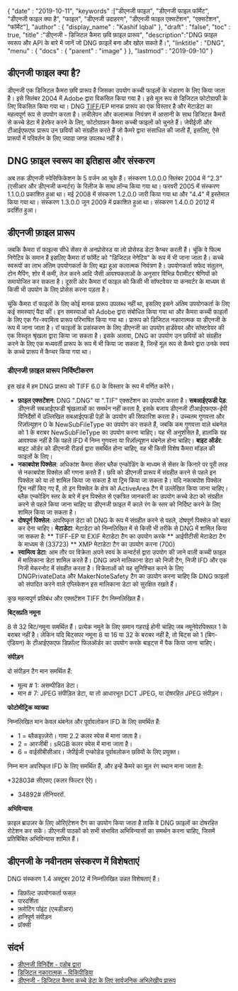 {
  "date" : "2019-10-11",
  "keywords" :["डीएनजी फाइल", "डीएनजी फाइल फॉर्मेट", "डीएनजी फाइल क्या है", "फाइल", "डीएनजी उदाहरण", "डीएनजी फाइल एक्सटेंशन", "एक्सटेंशन", "फॉर्मेट"],
  "author" : {
    "display_name" : "Kashif Iqbal"
},
  "draft" : "false",
  "toc" : true,
  "title" :"डीएनजी - डिजिटल कैमरा छवि फ़ाइल प्रारूप",
  "description":"DNG फ़ाइल स्वरूप और API के बारे में जानें जो DNG फ़ाइलें बना और खोल सकते हैं।",
  "linktitle" : "DNG",
  "menu" : {
    "docs" : {
      "parent" : "image"
}
},
  "lastmod" : "2019-09-10"
}

## डीएनजी फाइल क्या है?

डीएनजी एक डिजिटल कैमरा छवि प्रारूप है जिसका उपयोग कच्ची फाइलों के भंडारण के लिए किया जाता है। इसे सितंबर 2004 में Adobe द्वारा विकसित किया गया है। इसे मूल रूप से डिजिटल फोटोग्राफी के लिए विकसित किया गया था। DNG [TIFF](/hi/image/tiff/)/EP मानक प्रारूप का एक विस्तार है और मेटाडेटा का महत्वपूर्ण रूप से उपयोग करता है। लचीलेपन और कलात्मक नियंत्रण में आसानी के साथ डिजिटल कैमरों से कच्चे डेटा में हेरफेर करने के लिए, फोटोग्राफर कैमरा कच्ची फाइलों को चुनते हैं। जेपीईजी और टीआईएफएफ प्रारूप उन छवियों को संग्रहीत करते हैं जो कैमरे द्वारा संसाधित की जाती हैं, इसलिए, ऐसे प्रारूपों में परिवर्तन के लिए ज्यादा जगह उपलब्ध नहीं है।

## DNG फ़ाइल स्वरूप का इतिहास और संस्करण

अब तक डीएनजी स्पेसिफिकेशन के 5 वर्जन आ चुके हैं। संस्करण 1.0.0.0 सितंबर 2004 में "2.3" (एसीआर और डीएनजी कन्वर्टर) के रिलीज के साथ लॉन्च किया गया था। फरवरी 2005 में संस्करण 1.1.0.0 प्रकाशित हुआ था। मई 2008 में संस्करण 1.2.0.0 जारी किया गया था और "4.4" में इस्तेमाल किया गया था। संस्करण 1.3.0.0 जून 2009 में प्रकाशित हुआ था। संस्करण 1.4.0.0 2012 में प्रदर्शित हुआ।

## डीएनजी फ़ाइल प्रारूप

जबकि कैमरा रॉ फाइल्स सीधे सेंसर से अनप्रोसेस्ड या लो प्रोसेस्ड डेटा कैप्चर करती हैं। चूंकि वे फिल्म निगेटिव के समान हैं इसलिए कैमरा रॉ फॉर्मेट को "डिजिटल नेगेटिव" के रूप में भी जाना जाता है। कच्चे स्वरूपों का लाभ अंतिम उपयोगकर्ता के लिए बढ़ा हुआ कलात्मक नियंत्रण है। उपयोगकर्ता सफेद संतुलन, टोन मैपिंग, शोर में कमी, तेज करने आदि जैसी आवश्यकताओं के अनुसार विभिन्न पैरामीटर श्रेणियों को समायोजित कर सकता है। दूसरी ओर कैमरा रॉ फाइल को किसी भी सॉफ्टवेयर या कनवर्टर के माध्यम से किसी भी उपयोग के लिए प्रोसेस करना पड़ता है।

चूंकि कैमरा रॉ फाइलों के लिए कोई मानक प्रारूप उपलब्ध नहीं था, इसलिए इसने अंतिम उपयोगकर्ता के लिए कई समस्याएं पैदा कीं। इन समस्याओं को Adobe द्वारा संबोधित किया गया था और कैमरा कच्ची फ़ाइलों के लिए एक गैर-स्वामित्व प्रारूप परिभाषित किया गया था। प्रारूप को डिजिटल नकारात्मक या डीएनजी के रूप में जाना जाता है। रॉ फाइलों के प्रसंस्करण के लिए डीएनजी का उपयोग हार्डवेयर और सॉफ्टवेयर की एक विस्तृत श्रृंखला द्वारा किया जा सकता है। इसके अलावा, DNG का उपयोग उन छवियों को संग्रहीत करने के लिए एक मध्यवर्ती प्रारूप के रूप में भी किया जा सकता है, जिन्हें मूल रूप से कैमरे द्वारा उनके स्वयं के कच्चे प्रारूप में कैप्चर किया गया था।

### डीएनजी फ़ाइल प्रारूप निर्दिष्टीकरण

इस खंड में हम DNG प्रारूप को TIFF 6.0 के विस्तार के रूप में वर्णित करेंगे।

* **फ़ाइल एक्सटेंशन**: DNG ".DNG" या ".TIF" एक्सटेंशन का उपयोग करता है।
**सबआईएफडी पेड़**: डीएनजी सबआईएफडी श्रृंखलाओं का समर्थन नहीं करता है, इसके बजाय डीएनजी टीआईएफएफ-ईपी विनिर्देशों में उल्लिखित सबआईएफडी पेड़ों के उपयोग की सिफारिश करता है। उच्चतम गुणवत्ता और रिज़ॉल्यूशन 0 के NewSubFileType का उपयोग कर सकते हैं, जबकि कम गुणवत्ता वाले थंबनेल को 1 के बराबर NewSubFileType का उपयोग करना चाहिए। यह भी अनुशंसित है, हालांकि यह आवश्यक नहीं है कि पहले IFD में निम्न गुणवत्ता या रिज़ॉल्यूशन थंबनेल होना चाहिए।
**बाइट ऑर्डर**: बाइट ऑर्डर को डीएनजी रीडर्स द्वारा समर्थित होना चाहिए, वह भी किसी विशेष कैमरा मॉडल की फाइलों के लिए।
* **नकाबपोश पिक्सेल**: अधिकांश कैमरा सेंसर ब्लैक एन्कोडिंग के माध्यम से सेंसर के किनारे पर पूरी तरह से नकाबपोश पिक्सेल की गणना करते हैं। छवि को डीएनजी प्रारूप में संग्रहीत करने से पहले इन पिक्सेल को या तो शामिल किया जा सकता है या ट्रिम किया जा सकता है। यदि नकाबपोश पिक्सेल ट्रिम नहीं किए गए हैं, तो इन पिक्सेल के क्षेत्र को ActiveArea टैग में उल्लेखित किया जाना चाहिए। ब्लैक एन्कोडिंग स्तर के बारे में इन पिक्सेल से एकत्रित जानकारी का उपयोग कच्चे डेटा को संग्रहीत करने से पहले किया जाना चाहिए या डीएनजी फ़ाइल में काले रंग के स्तर को निर्दिष्ट करने के लिए शामिल किया जा सकता है।
* **दोषपूर्ण पिक्सेल**: अपरिष्कृत डेटा को DNG के रूप में संग्रहीत करने से पहले, दोषपूर्ण पिक्सेल को बाहर कर देना चाहिए।
**मेटाडेटा**: मेटाडेटा को निम्नलिखित में से किसी भी तरीके से DNG में शामिल किया जा सकता है:
** TIFF-EP या EXIF मेटाडेटा टैग का उपयोग करके
** आईपीटीसी मेटाडेटा टैग के माध्यम से (33723)
** XMP मेटाडेटा टैग का उपयोग करना (700)
* **स्वामित्व डेटा**: आम तौर पर विक्रेता अपने स्वयं के कन्वर्टर्स द्वारा उपयोग की जाने वाली कच्ची फ़ाइल में मालिकाना डेटा शामिल करते हैं। DNG अपने मालिकाना डेटा को निजी टैग, निजी IFD और एक निजी मेकरनोट में संग्रहीत करता है। विक्रेताओं को यह सुनिश्चित करने के लिए DNGPrivateData और MakerNoteSafety टैग का उपयोग करना चाहिए कि DNG फ़ाइलों को संपादित करने वाले एप्लिकेशन इस मालिकाना डेटा को सुरक्षित रखते हैं।

कुछ महत्वपूर्ण प्रतिबंध और एक्सटेंशन TIFF टैग निम्नलिखित हैं।

**बिट्सप्रति नमूना**

8 से 32 बिट/नमूना समर्थित हैं। प्रत्येक नमूने के लिए समान गहराई होनी चाहिए जब नमूनेपेरपिक्सल 1 के बराबर नहीं है। लेकिन यदि बिट्सपर नमूना 8 या 16 या 32 के बराबर नहीं है, तो बिट्स को 1 (बिग-एंडियन) के टीआईएफएफ डिफ़ॉल्ट फिलऑर्डर का उपयोग करके बाइट्स में पैक किया जाना चाहिए।

**संपीड़न**

दो संपीड़न टैग मान समर्थित हैं:

* मूल्य # 1: असम्पीडित डेटा।
* मान # 7: JPEG संपीड़ित डेटा, या तो आधारभूत DCT JPEG, या दोषरहित JPEG संपीड़न।

**फोटोमीट्रिक व्याख्या**

निम्नलिखित मान केवल थंबनेल और पूर्वावलोकन IFD के लिए समर्थित हैं:

* 1 = ब्लैकइज़्ज़ेरो। गामा 2.2 कलर स्पेस में माना जाता है।
* 2 = आरजीबी। sRGB कलर स्पेस में माना जाता है।
* 6 = वाईसीबीसीआर। जेपीईजी एन्कोडेड पूर्वावलोकन छवियों के लिए प्रयुक्त।

निम्न मान अपरिष्कृत IFD के लिए समर्थित हैं, और इन्हें कैमरे का मूल रंग स्थान माना जाता है:

*32803# सीएफए (कलर फिल्टर ऐरे)।
* 34892# लीनियररॉ.

**अभिविन्यास**

फ़ाइल ब्राउज़र के लिए ओरिएंटेशन टैग का उपयोग किया जाता है ताकि वे DNG फ़ाइलों का दोषरहित रोटेशन कर सकें। डीएनजी पाठकों को सभी संभावित अभिविन्यासों का समर्थन करना चाहिए, जिसमें प्रतिबिंबित अभिविन्यास शामिल हैं।

## डीएनजी के नवीनतम संस्करण में विशेषताएं

DNG संस्करण 1.4 अक्टूबर 2012 में निम्नलिखित उन्नत विशेषताएं हैं।

* डिफ़ॉल्ट उपयोगकर्ता फसल
* पारदर्शिता
* फ़्लोटिंग पॉइंट (एचडीआर)
* हानिपूर्ण संपीड़न
* प्रॉक्सी

## संदर्भ ##

* [डीएनजी विनिर्देश - एडोब द्वारा](https://www.kronometric.org/phot/processing/DNG/dng_spec_1.4.0.0.pdf)
* [डिजिटल नकारात्मक - विकिपीडिया](https://en.wikipedia.org/wiki/Digital_Negative)
* [डीएनजी - डिजिटल कैमरा कच्चे डेटा के लिए सार्वजनिक अभिलेखीय प्रारूप](https://helpx.adobe.com/photoshop/digital-negative.html)

